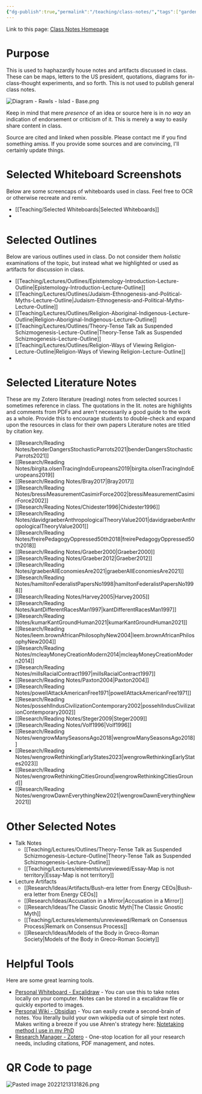```yaml
---
{"dg-publish":true,"permalink":"/teaching/class-notes/","tags":["gardenEntry"]}
---
```


Link to this page: [Class Notes Homepage](<https://sprightly-figolla-7afbc2.netlify.app/teaching/class-notes/>)
# Purpose
This is used to haphazardly house notes and artifacts discussed in class.  These can be maps, letters to the US president, quotations, diagrams for in-class-thought experiments, and so forth.  This is not used to publish general class notes.

![Diagram - Rawls - Islad - Base.png](/img/user/Teaching/attachments/Diagram%20-%20Rawls%20-%20Islad%20-%20Base.png)

Keep in mind that mere *presence* of an idea or source here is in *no way* an indication of endorsement or criticism of it. This is merely a way to easily share content in class.

Source are cited and linked when possible.  Please contact me if you find something amiss. If you provide some sources and are convincing, I'll certainly update things.

# Selected Whiteboard Screenshots
Below are some screencaps of whiteboards used in class.  Feel free to OCR or otherwise recreate and remix.
- [[Teaching/Selected Whiteboards\|Selected Whiteboards]]
- 

# Selected Outlines
Below are various outlines used in class. Do not consider them *holistic* examinations of the topic, but instead what we highlighted or used as artifacts for discussion in class.
- [[Teaching/Lectures/Outlines/Epistemology-Introduction-Lecture-Outline\|Epistemology-Introduction-Lecture-Outline]]
- [[Teaching/Lectures/Outlines/Judaism-Ethnogenesis-and-Political-Myths-Lecture-Outline\|Judaism-Ethnogenesis-and-Political-Myths-Lecture-Outline]]
- [[Teaching/Lectures/Outlines/Religion-Aboriginal-Indigenous-Lecture-Outline\|Religion-Aboriginal-Indigenous-Lecture-Outline]]
- [[Teaching/Lectures/Outlines/Theory-Tense Talk as Suspended Schizmogenesis-Lecture-Outline\|Theory-Tense Talk as Suspended Schizmogenesis-Lecture-Outline]]
- [[Teaching/Lectures/Outlines/Religion-Ways of Viewing Religion-Lecture-Outline\|Religion-Ways of Viewing Religion-Lecture-Outline]]
- 
 
# Selected Literature Notes
These are my Zotero literature (reading) notes from selected sources I sometimes reference in class.  The quotations in the lit. notes are highlights and comments from PDFs and aren't necessarily a good guide to the work as a whole.  Provide this to encourage students to double-check and expand upon the resources in class for their own papers Literature notes are titled by citation key.

- [[Research/Reading Notes/benderDangersStochasticParrots2021\|benderDangersStochasticParrots2021]]
- [[Research/Reading Notes/birgita.olsenTracingIndoEuropeans2019\|birgita.olsenTracingIndoEuropeans2019]]
- [[Research/Reading Notes/Bray2017\|Bray2017]]
- [[Research/Reading Notes/bressiMeasurementCasimirForce2002\|bressiMeasurementCasimirForce2002]]
- [[Research/Reading Notes/Chidester1996\|Chidester1996]]
- [[Research/Reading Notes/davidgraeberAnthropologicalTheoryValue2001\|davidgraeberAnthropologicalTheoryValue2001]]
- [[Research/Reading Notes/freirePedagogyOppressed50th2018\|freirePedagogyOppressed50th2018]]
- [[Research/Reading Notes/Graeber2000\|Graeber2000]]
- [[Research/Reading Notes/Graeber2012\|Graeber2012]]
- [[Research/Reading Notes/graeberAllEconomiesAre2021\|graeberAllEconomiesAre2021]]
- [[Research/Reading Notes/hamiltonFederalistPapersNo1998\|hamiltonFederalistPapersNo1998]]
- [[Research/Reading Notes/Harvey2005\|Harvey2005]]
- [[Research/Reading Notes/kantDifferentRacesMan1997\|kantDifferentRacesMan1997]]
- [[Research/Reading Notes/kumarKantGroundHuman2021\|kumarKantGroundHuman2021]]
- [[Research/Reading Notes/leem.brownAfricanPhilosophyNew2004\|leem.brownAfricanPhilosophyNew2004]]
- [[Research/Reading Notes/mcleayMoneyCreationModern2014\|mcleayMoneyCreationModern2014]]
- [[Research/Reading Notes/millsRacialContract1997\|millsRacialContract1997]]
- [[Research/Reading Notes/Paxton2004\|Paxton2004]]
- [[Research/Reading Notes/powellAttackAmericanFree1971\|powellAttackAmericanFree1971]]
- [[Research/Reading Notes/possehlIndusCivilizationContemporary2002\|possehlIndusCivilizationContemporary2002]]
- [[Research/Reading Notes/Steger2009\|Steger2009]]
- [[Research/Reading Notes/Volf1996\|Volf1996]]
- [[Research/Reading Notes/wengrowManySeasonsAgo2018\|wengrowManySeasonsAgo2018]]
- [[Research/Reading Notes/wengrowRethinkingEarlyStates2023\|wengrowRethinkingEarlyStates2023]]
- [[Research/Reading Notes/wengrowRethinkingCitiesGround\|wengrowRethinkingCitiesGround]]
- [[Research/Reading Notes/wengrowDawnEverythingNew2021\|wengrowDawnEverythingNew2021]]


# Other Selected Notes
- Talk Notes
	- [[Teaching/Lectures/Outlines/Theory-Tense Talk as Suspended Schizmogenesis-Lecture-Outline\|Theory-Tense Talk as Suspended Schizmogenesis-Lecture-Outline]]
	- [[Teaching/Lectures/elements/unreviewed/Essay-Map is not territory\|Essay-Map is not territory]]
- Lecture Artifacts
	- [[Research/Ideas/Artifacts/Bush-era letter from Energy CEOs\|Bush-era letter from Energy CEOs]]
	- [[Research/Ideas/Accusation in a Mirror\|Accusation in a Mirror]]
	- [[Research/Ideas/The Classic Gnostic Myth\|The Classic Gnostic Myth]]
	- [[Teaching/Lectures/elements/unreviewed/Remark on Consensus Process\|Remark on Consensus Process]]
	- [[Research/Ideas/Models of the Body in Greco-Roman Society\|Models of the Body in Greco-Roman Society]]


# Helpful Tools
Here are some great learning tools. 
- [Personal Whiteboard - Excalidraw](https://excalidraw.com) - You can use this to take notes locally on your computer.  Notes can be stored in a excalidraw file or quickly exported to images.
- [Personal Wiki - Obsidian](https://obsidian.md) - You can easily create a second-brain of notes.  You literally build your own wikipedia out of simple text notes. Makes writing a breeze if you use Ahren's strategy here: [Notetaking method I use in my PhD](https://www.youtube.com/watch?v=L9SLlxaEEXY)
- [Research Manager - Zotero](https://zotero.org) - One-stop location for all your research needs, including citations, PDF management, and notes. 


# QR Code to page

![Pasted image 20221213131826.png](/img/user/attachments/Pasted%20image%2020221213131826.png)

